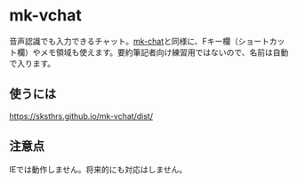 # mk-vchat

音声認識でも入力できるチャット。[mk-chat](https://github.com/sksthrs/mk-chat1)と同様に、Fキー欄（ショートカット欄）やメモ領域も使えます。要約筆記者向け練習用ではないので、名前は自動で入ります。

## 使うには

https://sksthrs.github.io/mk-vchat/dist/

## 注意点

IEでは動作しません。将来的にも対応はしません。
